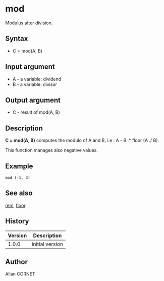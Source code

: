 

# mod

Modulus after division.

## Syntax

- C = mod(A, B)

## Input argument

 - A - a variable: dividend
 - B - a variable: divisor

## Output argument

 - C - result of mod(A, B)

## Description


  <p><b>C = mod(A, B)</b> computes the modulo of A and B, i.e : A - B .* floor (A ./ B).</p>
  <p>This function manages also negative values.</p>


## Example

```Nelson
mod (-1, 3)
```

## See also

[rem](rem.md), [floor](floor.md).
## History

|Version|Description|
|------|------|
|1.0.0|initial version|


## Author

Allan CORNET



